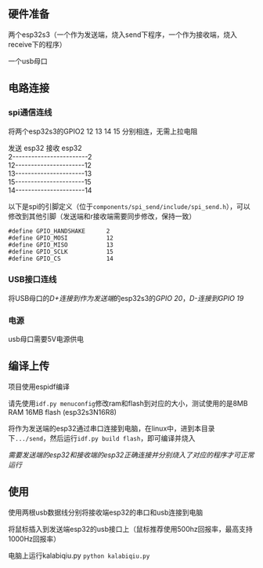 ## 硬件准备

两个esp32s3（一个作为发送端，烧入send下程序，一个作为接收端，烧入receive下的程序）

一个usb母口

## 电路连接

### spi通信连线

将两个esp32s3的GPIO2 12 13 14 15 分别相连，无需上拉电阻

发送 esp32      接收 esp32  
2------------------------2  
12----------------------12  
13----------------------13  
15----------------------15  
14----------------------14

以下是spi的引脚定义（位于`components/spi_send/include/spi_send.h`），可以修改到其他引脚（发送端和r接收端需要同步修改，保持一致）

```
#define GPIO_HANDSHAKE      2
#define GPIO_MOSI           12
#define GPIO_MISO           13
#define GPIO_SCLK           15
#define GPIO_CS             14
```

### USB接口连线

将USB母口的*D+*连接到作为*发送端*的esp32s3的*GPIO 20*，*D-*连接到*GPIO 19*

### 电源

usb母口需要5V电源供电

## 编译上传

项目使用espidf编译

请先使用`idf.py menuconfig`修改ram和flash到对应的大小，测试使用的是8MB RAM  16MB flash (esp32s3N16R8)

将作为发送端的esp32通过串口连接到电脑，在linux中，进到本目录下`.../send`，然后运行`idf.py build flash`，即可编译并烧入

*需要发送端的esp32和接收端的esp32正确连接并分别烧入了对应的程序才可正常运行*

## 使用

使用两根usb数据线分别将接收端esp32的串口和usb连接到电脑

将鼠标插入到发送端esp32的usb接口上（鼠标推荐使用500hz回报率，最高支持1000Hz回报率）

电脑上运行kalabiqiu.py `python kalabiqiu.py`
